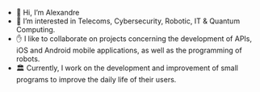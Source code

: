 - 👋 Hi, I’m Alexandre
- 👀 I’m interested in Telecoms, Cybersecurity, Robotic, IT & Quantum Computing.
- ✋ I like to collaborate on projects concerning the development of APIs, iOS and Android mobile applications, as well as the programming of robots.
- 🏛 Currently, I work on the development and improvement of small programs to improve the daily life of their users.
<!---
Alexandre3381/Alexandre3381 is a ✨ special ✨ repository because its `README.md` (this file) appears on your GitHub profile.
You can click the Preview link to take a look at your changes.
--->
